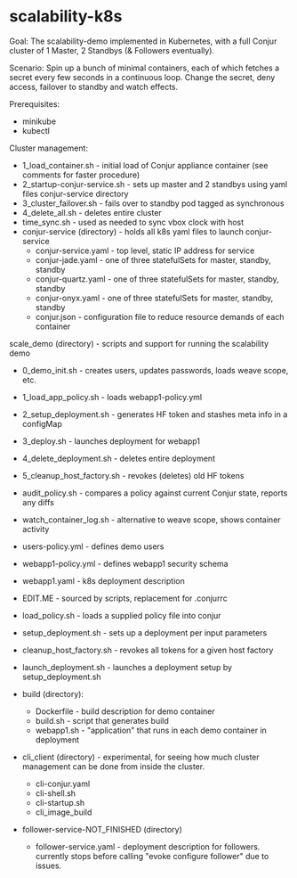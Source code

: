 # scalability-k8s

Goal: The scalability-demo implemented in Kubernetes, with a full Conjur cluster of 1 Master, 2 Standbys (& Followers eventually).

Scenario: Spin up a bunch of minimal containers, each of which fetches a secret every few seconds in a continuous loop. Change the secret, deny access, failover to standby and watch effects.

Prerequisites:
- minikube
- kubectl

Cluster management:
- 1_load_container.sh - initial load of Conjur appliance container (see comments for faster procedure)
- 2_startup-conjur-service.sh - sets up master and 2 standbys using yaml files conjur-service directory
- 3_cluster_failover.sh - fails over to standby pod tagged as synchronous
- 4_delete_all.sh - deletes entire cluster
- time_sync.sh - used as needed to sync vbox clock with host
- conjur-service (directory) - holds all k8s yaml files to launch conjur-service
  - conjur-service.yaml - top level, static IP address for service
  - conjur-jade.yaml - one of three statefulSets for master, standby, standby
  - conjur-quartz.yaml - one of three statefulSets for master, standby, standby
  - conjur-onyx.yaml - one of three statefulSets for master, standby, standby
  - conjur.json - configuration file to reduce resource demands of each container

scale_demo (directory) - scripts and support for running the scalability demo
- 0_demo_init.sh - creates users, updates passwords, loads weave scope, etc.
- 1_load_app_policy.sh - loads webapp1-policy.yml
- 2_setup_deployment.sh - generates HF token and stashes meta info in a configMap
- 3_deploy.sh - launches deployment for webapp1
- 4_delete_deployment.sh - deletes entire deployment
- 5_cleanup_host_factory.sh - revokes (deletes) old HF tokens
- audit_policy.sh - compares a policy against current Conjur state, reports any diffs
- watch_container_log.sh - alternative to weave scope, shows container activity
- users-policy.yml - defines demo users
- webapp1-policy.yml - defines webapp1 security schema
- webapp1.yaml - k8s deployment description
- EDIT.ME - sourced by scripts, replacement for .conjurrc
- load_policy.sh - loads a supplied policy file into conjur
- setup_deployment.sh - sets up a deployment per input parameters
- cleanup_host_factory.sh - revokes all tokens for a given host factory
- launch_deployment.sh - launches a deployment setup by setup_deployment.sh
- build (directory):
  - Dockerfile - build description for demo container
  - build.sh - script that generates build
  - webapp1.sh - "application" that runs in each demo container in deployment

- cli_client (directory) - experimental, for seeing how much cluster management can be done from inside the cluster.
  - cli-conjur.yaml
  - cli-shell.sh
  - cli-startup.sh
  - cli_image_build
  
- follower-service-NOT_FINISHED (directory)
  - follower-service.yaml - deployment description for followers. currently stops before calling "evoke configure follower" due to issues.

